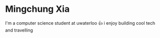 # Mingchung Xia

I'm a computer science student at uwaterloo 👍 i enjoy building cool tech and travelling

